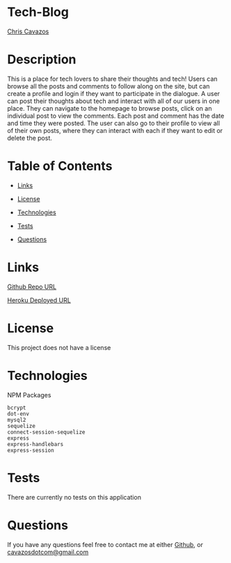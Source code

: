 # Tech-Blog
  [Chris Cavazos](https://github.com/cavazosdotcom)
  
# Description

This is a place for tech lovers to share their thoughts and tech! Users can browse all the posts and comments to follow along on the site, but can create a profile and login if they want to participate in the dialogue. A user can post their thoughts about tech and interact with all of our users in one place. They can navigate to the homepage to browse posts, click on an individual post to view the comments. Each post and comment has the date and time they were posted. The user can also go to their profile to view all of their own posts, where they can interact with each if they want to edit or delete the post.

# Table of Contents

* [Links](#links)

* [License](#license)

* [Technologies](#technologies)

* [Tests](#tests)

* [Questions](#questions)
  

# Links

[Github Repo URL](https://github.com/cavazosdotcom/tech-blog)

[Heroku Deployed URL](https://tech-blog-inator.herokuapp.com/)

# License

This project does not have a license


# Technologies

NPM Packages
```
bcrypt
dot-env
mysql2
sequelize
connect-session-sequelize
express
express-handlebars
express-session
```

# Tests

There are currently no tests on this application

# Questions
If you have any questions feel free to contact me at either [Github](https://github.com/cavazosdotcom), or [cavazosdotcom@gmail.com](cavazosdotcom@gmail.com)  

